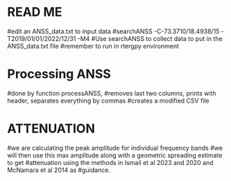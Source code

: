# READ ME

#edit an ANSS_data.txt to input data
#searchANSS -C-73.3710/18.4938/15 -T2019/01/01/2022/12/31 -M4
#Use searchANSS to collect data to put in the ANSS_data.txt file
#remember to run in rtergpy environment

# Processing ANSS
#done by function processANSS, 
#removes last two columns, prints with header, separates everything by commas
#creates a modified CSV file


# ATTENUATION

#we are calculating the peak amplitude for individual frequency bands
#we will then use this max amplitude along with a geometric spreading estimate to get
#attenuation using the methods in Ismail et al 2023 and 2020 and McNamara et al 2014 as #guidance.

